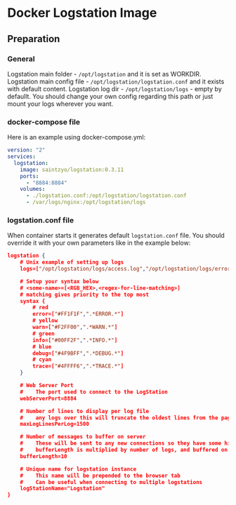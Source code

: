 # Docker Logstation Image

## Preparation

### General
Logstation main folder - `/opt/logstation` and it is set as WORKDIR.
Logstation main config file - `/opt/logstation/logstation.conf` and it exists with default content.
Logstation log dir - `/opt/logstation/logs` - empty by defaullt. You should change your own config regarding this path or just mount your logs wherever you want.

### docker-compose file
Here is an example using docker-compose.yml:

```yml
version: "2"
services:
  logstation:
    image: saintzyo/logstation:0.3.11
    ports:
      - "8884:8884"
    volumes:
      - ./logstation.conf:/opt/logstation/logstation.conf
      - /var/logs/nginx:/opt/logstation/logs
```

### logstation.conf file
When container starts it generates default `logstation.conf` file. You should override it with your own parameters like in the example below:

```json
logstation {
    # Unix example of setting up logs
    logs=["/opt/logstation/logs/access.log","/opt/logstation/logs/error.log"]

    # Setup your syntax below
    # <some-name>=[<RGB_HEX>,<regex-for-line-matching>]
    # matching gives priority to the top most
    syntax {
        # red
        error=["#FF1F1F",".*ERROR.*"]
        # yellow
        warn=["#F2FF00",".*WARN.*"]
        # green
        info=["#00FF2F",".*INFO.*"]
        # blue
        debug=["#4F9BFF",".*DEBUG.*"]
        # cyan
        trace=["#4FFFF6",".*TRACE.*"]
    }

    # Web Server Port
    #    The port used to connect to the LogStation
    webServerPort=8884

    # Number of lines to display per log file
    #    any logs over this will truncate the oldest lines from the page
    maxLogLinesPerLog=1500

    # Number of messages to buffer on server
    #    These will be sent to any new connections so they have some history of logs
    #    bufferLength is multiplied by number of logs, and buffered on best effort for each log
    bufferLength=10

    # Unique name for logstation instance
    #    This name will be prepended to the browser tab
    #    Can be useful when connecting to multiple logstations
    logStationName="Logstation"
}
```